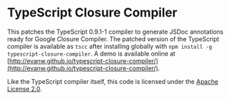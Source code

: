 # TypeScript Closure Compiler

This patches the TypeScript 0.9.1-1 compiler to generate JSDoc annotations ready for Google Closure Compiler. The patched version of the TypeScript compiler is available as `tscc` after installing globally with `npm install -g typescript-closure-compiler`. A demo is available online at [http://evanw.github.io/typescript-closure-compiler/](http://evanw.github.io/typescript-closure-compiler/).

Like the TypeScript compiler itself, this code is licensed under the [Apache License 2.0](http://typescript.codeplex.com/license).
